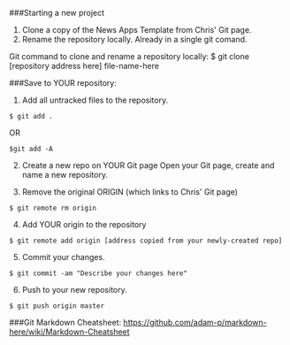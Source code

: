 ###Starting a new project

1) Clone a copy of the News Apps Template from Chris' Git page.
2) Rename the repository locally. Already in a single git comand.

Git command to clone and rename a repository locally:
$ git clone [repository address here] file-name-here 



###Save to YOUR repository:

1) Add all untracked files to the repository.
```
$ git add .
```
OR 
```
$git add -A
```

2) Create a new repo on YOUR Git page
Open your Git page, create and name a new repository.

3) Remove the original ORIGIN (which links to Chris' Git page)
```
$ git remote rm origin
```

4) Add YOUR origin to the repository
```
$ git remote add origin [address copied from your newly-created repo]
```

5) Commit your changes.
```
$ git commit -am "Describe your changes here"
```

6) Push to your new repository.
```
$ git push origin master
```

###Git Markdown Cheatsheet:
https://github.com/adam-p/markdown-here/wiki/Markdown-Cheatsheet